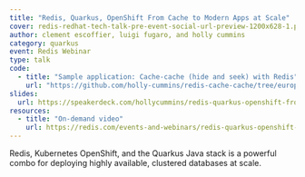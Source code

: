 ```yaml
---
title: "Redis, Quarkus, OpenShift From Cache to Modern Apps at Scale"
cover: redis-redhat-tech-talk-pre-event-social-url-preview-1200x628-1.png
author: clement escoffier, luigi fugaro, and holly cummins
category: quarkus
event: Redis Webinar
type: talk
code:
  - title: "Sample application: Cache-cache (hide and seek) with Redis"
    url: "https://github.com/holly-cummins/redis-cache-cache/tree/europe"
slides: 
  url: https://speakerdeck.com/hollycummins/redis-quarkus-openshift-from-cache-to-modern-apps-at-scale
resources:
  - title: "On-demand video"
    url: https://redis.com/events-and-webinars/redis-quarkus-openshift-from-cache-to-modern-apps-at-scale/
---
```


Redis, Kubernetes OpenShift, and the Quarkus Java stack is a powerful combo for deploying highly available, clustered databases at scale.